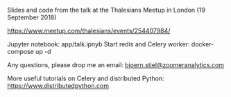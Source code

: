 Slides and code from the talk at the 
Thalesians Meetup in London (19 September 2018)

https://www.meetup.com/thalesians/events/254407984/

Jupyter notebook: app/talk.ipnyb
Start redis and Celery worker: docker-compose up -d

Any questions, please drop me an email: bjoern.stiel@zoomeranalytics.com

More useful tutorials on Celery and distributed Python: https://www.distributedpython.com 